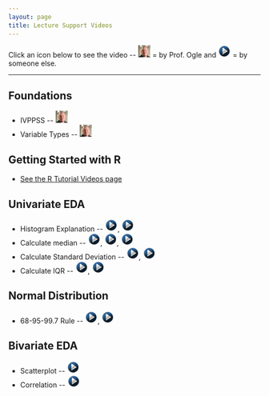 ```yaml
---
layout: page
title: Lecture Support Videos
---
```


Click an icon below to see the video -- ![Ogle Video](../img/dhovid.jpg) = by Prof. Ogle and ![Other video](../img/videolink.jpg) = by someone else.

----

## Foundations
* IVPPSS -- [![Ogle video](../img/dhovid.jpg)]()
* Variable Types -- [![Ogle video](../img/dhovid.jpg)]()

## Getting Started with R
* [See the R Tutorial Videos page](VideosR.html)

## Univariate EDA
* Histogram Explanation -- [![youtube](../img/videolink.jpg)](http://youtu.be/sC7gjg9g3JU), [![youtube](../img/videolink.jpg)](http://youtu.be/H9ITfdaX2ZQ)
* Calculate median -- [![youtube](../img/videolink.jpg)](http://youtu.be/0SYsi38XucI), [![youtube](../img/videolink.jpg)](http://youtu.be/hTYTaOaQUcw?list=UUAjbU4EB30lTsJ2NSE5a7DQ), [![youtube](../img/videolink.jpg)](http://youtu.be/9a8M_KfclBE)
* Calculate Standard Deviation -- [![youtube](../img/videolink.jpg)](http://youtu.be/qqOyy_NjflU), [![youtube](../img/videolink.jpg)](http://youtu.be/atS4wX8I9H0)
* Calculate IQR -- [![youtube](../img/videolink.jpg)](http://youtu.be/R6VDj7pEG30), [![youtube](../img/videolink.jpg)](http://youtu.be/F3WcEAW-M80?t=6m6s)

## Normal Distribution
* 68-95-99.7 Rule -- [![youtube](../img/videolink.jpg)](https://www.youtube.com/watch?v=cgxPcdPbujI), [![youtube](../img/videolink.jpg)](https://www.youtube.com/watch?v=PJPXFOK8F8E)

## Bivariate EDA
* Scatterplot -- [![youtube](../img/videolink.jpg)](https://www.youtube.com/watch?v=yXmz922K9Ks)
* Correlation -- [![youtube](../img/videolink.jpg)](http://youtu.be/PtYVrF_WT3A?t=32s)
